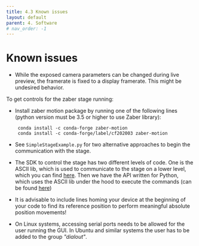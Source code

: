 ```yaml
---
title: 4.3 Known issues
layout: default
parent: 4. Software
# nav_order: -1
---
```


# Known issues

-  While the exposed camera parameters can be changed during live preview, the framerate is fixed to a display framerate. This might be undesired behavior.

To get controls for the zaber stage running:

- Install zaber motion package by running one of the following lines (python version must be 3.5 or higher to use Zaber library):
     
       conda install -c conda-forge zaber-motion
       conda install -c conda-forge/label/cf202003 zaber-motion
       
- See `SimpleStageExample.py` for two alternative approaches to begin the communication with the stage.
- The SDK to control the stage has two different levels of code. One is the ASCII lib, which is used to communicate to the stage on a lower level, which you can find <a href="https://www.zaber.com/support/docs/api/core-python/0.8.1/ascii.html#">here</a>. Then we have the API written for Python, which uses the ASCII lib under the hood to execute the commands (can be found <a href="https://www.zaber.com/software/docs/motion-library/ascii/references/python/#axis">here</a>)

  
- It is advisable to include lines homing your device at the beginning of your code to find its reference position to perform meaningful absolute position movements!      

- On Linux systems, accessing serial ports needs to be allowed for the user running the GUI. In Ubuntu and similar systems the user has to be added to the group *"dialout"*.
